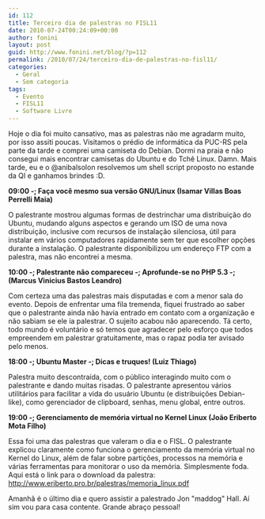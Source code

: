 ```yaml
---
id: 112
title: Terceiro dia de palestras no FISL11
date: 2010-07-24T00:24:09+00:00
author: fonini
layout: post
guid: http://www.fonini.net/blog/?p=112
permalink: /2010/07/24/terceiro-dia-de-palestras-no-fisl11/
categories:
  - Geral
  - Sem categoria
tags:
  - Evento
  - FISL11
  - Software Livre
---
```

Hoje o dia foi muito cansativo, mas as palestras não me agradarm muito, por isso assiti poucas. Visitamos o prédio de informática da PUC-RS pela parte da tarde e comprei uma camiseta do Debian. Dormi na praia e não consegui mais encontrar camisetas do Ubuntu e do Tchê Linux. Damn. Mais tarde, eu e o @anibalsolon resolvemos um shell script proposto no estande da QI e ganhamos brindes :D.

**09:00 -; Faça você mesmo sua versão GNU/Linux (Isamar Villas Boas Perrelli Maia)**

O palestrante mostrou algumas formas de destrinchar uma distribuição do Ubuntu, mudando alguns aspectos e gerando um ISO de uma nova distribuição, inclusive com recursos de instalação silenciosa, útil para instalar em vários computadores rapidamente sem ter que escolher opções durante a instalação. O palestrante disponibilizou um endereço FTP com a palestra, mas não encontrei a mesma. 

**10:00 -; <span style="">Palestrante não compareceu</span> -; Aprofunde-se no PHP 5.3 -; (Marcus Vinicius Bastos Leandro)**

Com certeza uma das palestras mais disputadas e com a menor sala do evento. Depois de enfrentar uma fila tremenda, fiquei frustrado ao saber que o palestrante ainda não havia entrado em contato com a organização e não sabiam se ele ia palestrar. O sujeito acabou não aparecendo. Tá certo, todo mundo é voluntário e só temos que agradecer pelo esforço que todos empreendem em palestrar gratuitamente, mas o rapaz podia ter avisado pelo menos. 

**18:00 -; Ubuntu Master -; Dicas e truques! (Luiz Thiago)**

Palestra muito descontraída, com o público interagindo muito com o palestrante e dando muitas risadas. O palestrante apresentou vários utilitários para facilitar a vida do usuário Ubuntu (e distribuições Debian-like), como gerenciador de clipboard, senhas, menu global, entre outros. 

**19:00 -; Gerenciamento de memória virtual no Kernel Linux (João Eriberto Mota Filho)**

Essa foi uma das palestras que valeram o dia e o FISL. O palestrante explicou claramente como funciona o gerenciamento da memória virtual no Kernel do Linux, além de falar sobre partições, processos na memória e várias ferramentas para monitorar o uso da memória. Simplesmente foda. Aqui está o link para o download da palestra: <a href="http://www.eriberto.pro.br/palestras/memoria_linux.pdf" rel="externo nofollow">http://www.eriberto.pro.br/palestras/memoria_linux.pdf</a>

Amanhã é o último dia e quero assistir a palestrado Jon "maddog" Hall. Aí sim vou para casa contente. Grande abraço pessoal!